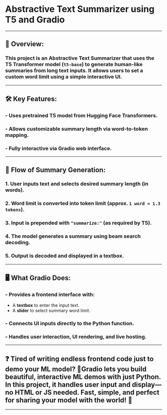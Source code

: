 # **Abstractive Text Summarizer using T5 and Gradio**

---

## **🧠 Overview:**  
### This project is an **Abstractive Text Summarizer** that uses the **T5 Transformer model** (`t5-base`) to generate human-like summaries from long text inputs. It allows users to **set a custom word limit** using a simple interactive UI.

---

## **🛠️ Key Features:**
### - Uses **pretrained T5 model** from Hugging Face Transformers.
### - Allows **customizable summary length** via word-to-token mapping.
### - Fully interactive via **Gradio web interface**.

---

## **🔄 Flow of Summary Generation:**
### 1. User inputs text and selects desired summary length (in words).
### 2. Word limit is converted into token limit (approx. `1 word ≈ 1.3 tokens`).
### 3. Input is prepended with `"summarize:"` (as required by T5).
### 4. The model generates a summary using beam search decoding.
### 5. Output is decoded and displayed in a textbox.

---

## **🖥️ What Gradio Does:**
### - Provides a **frontend interface** with:
  - A **textbox** to enter the input text.
  - A **slider** to select summary word limit.
### - Connects UI inputs directly to the Python function.
### - Handles **user interaction, UI rendering**, and live hosting.

---
## ❓ Tired of writing endless frontend code just to demo your ML model? 🎯Gradio lets you build beautiful, interactive ML demos with just Python. In this project, it handles user input and display—no HTML or JS needed. Fast, simple, and perfect for sharing your model with the world! 🚀

---

